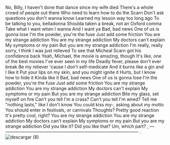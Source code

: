 No, Billy, I haven't done that dance since my wife died
There's a whole crowd of people out there
Who need to learn how to do the Scarn
Don't ask questions you don't wanna know
Learned my lesson way too long ago
To be talking to you, belladonna
Shoulda taken a break, not an Oxford comma
Take what I want when I wanna
And I want ya
Bad, bad news
One of us is gonna lose
I'm the powder, you're the fuse
Just add some friction
You are my strange addiction
You are my strange addiction
My doctors can't explain
My symptoms or my pain
But you are my strange addiction
I'm really, really sorry, I think I was just relieved
To see that Micheal Scarn got his confidence back
Yeah, Michael, the movie is amazing, though
It's like, one of the best movies I've ever seen in my life
Deadly fever, please don't ever break
Be my reliever 'cause I don't self-medicate
And it burns like a gin and I like it
Put your lips on my skin, and you might ignite it
Hurts, but I know how to hide it
Kinda like it
Bad, bad news
One of us is gonna lose
I'm the powder, you're the fuse
Just add some friction
You are my strange addiction
You are my strange addiction
My doctors can't explain
My symptoms or my pain
But you are my strange addiction
Bite my glass, set myself on fire
Can't you tell I'm a crass? Can't you tell I'm wired?
Tell me "nothing lasts," like I don't know
You could kiss my-, asking about my motto
You should enter in festivals, or carnivals
Thoughts? Pretty good reaction
It's pretty cool, right?
You are my strange addiction
You are my strange addiction
My doctors can't explain
My symptoms or my pain
But you are my strange addiction
Did you like it? Did you like that?
Um, which part?
,     ––——————————————————————————————      .
![descargar (8)](https://github.com/Celestialdestiny/Celestialdestiny/assets/171634769/449179cd-3dfc-4c08-9f11-0c420693557c)
